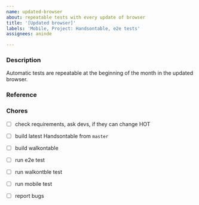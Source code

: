 ```yaml
---
name: updated-browser
about: repeatable tests with every update of browser
title: '[Updated browser]'
labels: 'Mobile, Project: Handsontable, e2e tests'
assignees: aninde

---
```


### Description
Automatic tests are repeatable at the beginning of the month in the updated browser.

### Reference


### Chores
- [ ] check requirements, ask devs, if they can change HOT
- [ ] build latest Handsontable from `master`
- [ ] build walkontable
- [ ] run e2e test 
- [ ] run walkontble test
- [ ] run mobile test
- [ ] report bugs

